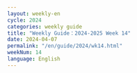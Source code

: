 ```yaml
---
layout: weekly-en
cycle: 2024
categories: weekly guide
title: "Weekly Guide：2024-2025 Week 14"
date: 2024-04-07
permalink: "/en/guide/2024/wk14.html"
weekNum: 14
language: English
---
```

